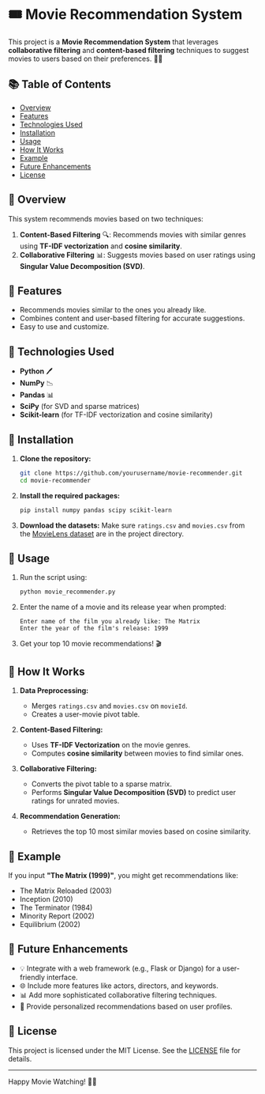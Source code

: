 # 🎟️ Movie Recommendation System

This project is a **Movie Recommendation System** that leverages **collaborative filtering** and **content-based filtering** techniques to suggest movies to users based on their preferences. 🎥🌟

## 📚 Table of Contents
- [Overview](#overview)
- [Features](#features)
- [Technologies Used](#technologies-used)
- [Installation](#installation)
- [Usage](#usage)
- [How It Works](#how-it-works)
- [Example](#example)
- [Future Enhancements](#future-enhancements)
- [License](#license)

## 📅 Overview
This system recommends movies based on two techniques:
1. **Content-Based Filtering** 🔍: Recommends movies with similar genres using **TF-IDF vectorization** and **cosine similarity**.
2. **Collaborative Filtering** 📊: Suggests movies based on user ratings using **Singular Value Decomposition (SVD)**.

## 🔧 Features
- Recommends movies similar to the ones you already like.
- Combines content and user-based filtering for accurate suggestions.
- Easy to use and customize.

## 🚀 Technologies Used
- **Python** 🖊️
- **NumPy** 📉
- **Pandas** 📊
- **SciPy** (for SVD and sparse matrices)
- **Scikit-learn** (for TF-IDF vectorization and cosine similarity)

## 📖 Installation
1. **Clone the repository:**
   ```bash
   git clone https://github.com/yourusername/movie-recommender.git
   cd movie-recommender
   ```

2. **Install the required packages:**
   ```bash
   pip install numpy pandas scipy scikit-learn
   ```

3. **Download the datasets:**
   Make sure `ratings.csv` and `movies.csv` from the [MovieLens dataset](https://grouplens.org/datasets/movielens/) are in the project directory.

## 🔄 Usage
1. Run the script using:
   ```bash
   python movie_recommender.py
   ```
2. Enter the name of a movie and its release year when prompted:
   ```
   Enter name of the film you already like: The Matrix
   Enter the year of the film's release: 1999
   ```
3. Get your top 10 movie recommendations! 🎬

## 🧐 How It Works
1. **Data Preprocessing:**
   - Merges `ratings.csv` and `movies.csv` on `movieId`.
   - Creates a user-movie pivot table.

2. **Content-Based Filtering:**
   - Uses **TF-IDF Vectorization** on the movie genres.
   - Computes **cosine similarity** between movies to find similar ones.

3. **Collaborative Filtering:**
   - Converts the pivot table to a sparse matrix.
   - Performs **Singular Value Decomposition (SVD)** to predict user ratings for unrated movies.

4. **Recommendation Generation:**
   - Retrieves the top 10 most similar movies based on cosine similarity.

## 🔹 Example
If you input **"The Matrix (1999)"**, you might get recommendations like:
- The Matrix Reloaded (2003)
- Inception (2010)
- The Terminator (1984)
- Minority Report (2002)
- Equilibrium (2002)

## 🌟 Future Enhancements
- 💡 Integrate with a web framework (e.g., Flask or Django) for a user-friendly interface.
- 🌐 Include more features like actors, directors, and keywords.
- 📊 Add more sophisticated collaborative filtering techniques.
- 🔔 Provide personalized recommendations based on user profiles.

## 📄 License
This project is licensed under the MIT License. See the [LICENSE](LICENSE) file for details.

---

Happy Movie Watching! 🎥🍿
